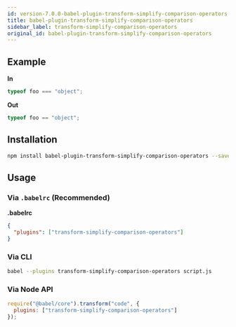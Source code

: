 ```yaml
---
id: version-7.0.0-babel-plugin-transform-simplify-comparison-operators
title: babel-plugin-transform-simplify-comparison-operators
sidebar_label: transform-simplify-comparison-operators
original_id: babel-plugin-transform-simplify-comparison-operators
---
```


## Example

**In**

```javascript
typeof foo === "object";
```

**Out**

```javascript
typeof foo == "object";
```

## Installation

```sh
npm install babel-plugin-transform-simplify-comparison-operators --save-dev
```

## Usage

### Via `.babelrc` (Recommended)

**.babelrc**

```json
{
  "plugins": ["transform-simplify-comparison-operators"]
}
```

### Via CLI

```sh
babel --plugins transform-simplify-comparison-operators script.js
```

### Via Node API

```javascript
require("@babel/core").transform("code", {
  plugins: ["transform-simplify-comparison-operators"]
});
```

